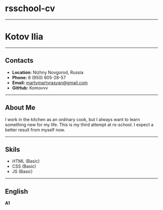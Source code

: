 # rsschool-cv

---

# Kotov Ilia

---

## Contacts
* __Location:__ Nizhny Novgorod, Russia
* __Phone:__ 8 (950) 605-28-57
* __Email:__ martymartyrasyan@gmail.com
* __GitHub:__ Komovvv

---

## About Me
I work in the kitchen as an ordinary cook, but I always want to learn something new for my life. This is my third attempt at rs-school. I expect a better result from myself now.

---

## Skils
* HTML (Basic)
* CSS (Basic)
* JS (Basic)

---

## English
__A1__
